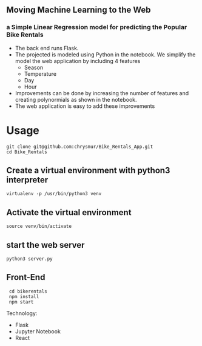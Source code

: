 ## Moving Machine Learning to the Web

### a Simple Linear Regression model for predicting the Popular Bike Rentals

- The back end runs Flask.
- The projected is modeled using Python in the notebook. We simplify the model the web application by including 4 features
  - Season
  - Temperature
  - Day
  - Hour
- Improvements can be done by increasing the number of features and creating polynormials as shown in the notebook.
- The web application is easy to add these improvements

# Usage

```
git clone git@github.com:chrysmur/Bike_Rentals_App.git
cd Bike_Rentals
```

## Create a virtual environment with python3 interpreter

`virtualenv -p /usr/bin/python3 venv`

## Activate the virtual environment

`source venv/bin/activate`

## start the web server

`python3 server.py`

## Front-End

```
 cd bikerentals
 npm install
 npm start
```

Technology:

- Flask
- Jupyter Notebook
- React
